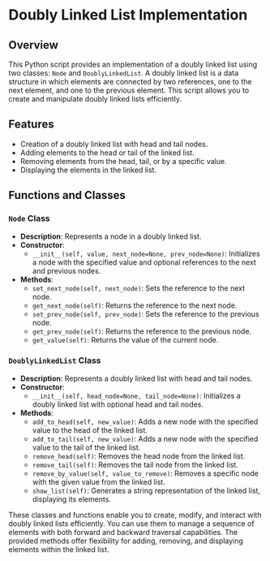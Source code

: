# Doubly Linked List Implementation

## Overview
This Python script provides an implementation of a doubly linked list using two classes: `Node` and `DoublyLinkedList`. A doubly linked list is a data structure in which elements are connected by two references, one to the next element, and one to the previous element. This script allows you to create and manipulate doubly linked lists efficiently.

## Features
- Creation of a doubly linked list with head and tail nodes.
- Adding elements to the head or tail of the linked list.
- Removing elements from the head, tail, or by a specific value.
- Displaying the elements in the linked list.

## Functions and Classes

### `Node` Class
- **Description**: Represents a node in a doubly linked list.
- **Constructor**:
    - `__init__(self, value, next_node=None, prev_node=None)`: Initializes a node with the specified value and optional references to the next and previous nodes.
- **Methods**:
    - `set_next_node(self, next_node)`: Sets the reference to the next node.
    - `get_next_node(self)`: Returns the reference to the next node.
    - `set_prev_node(self, prev_node)`: Sets the reference to the previous node.
    - `get_prev_node(self)`: Returns the reference to the previous node.
    - `get_value(self)`: Returns the value of the current node.

### `DoublyLinkedList` Class
- **Description**: Represents a doubly linked list with head and tail nodes.
- **Constructor**:
    - `__init__(self, head_node=None, tail_node=None)`: Initializes a doubly linked list with optional head and tail nodes.
- **Methods**:
    - `add_to_head(self, new_value)`: Adds a new node with the specified value to the head of the linked list.
    - `add_to_tail(self, new_value)`: Adds a new node with the specified value to the tail of the linked list.
    - `remove_head(self)`: Removes the head node from the linked list.
    - `remove_tail(self)`: Removes the tail node from the linked list.
    - `remove_by_value(self, value_to_remove)`: Removes a specific node with the given value from the linked list.
    - `show_list(self)`: Generates a string representation of the linked list, displaying its elements.

These classes and functions enable you to create, modify, and interact with doubly linked lists efficiently. You can use them to manage a sequence of elements with both forward and backward traversal capabilities. The provided methods offer flexibility for adding, removing, and displaying elements within the linked list.


